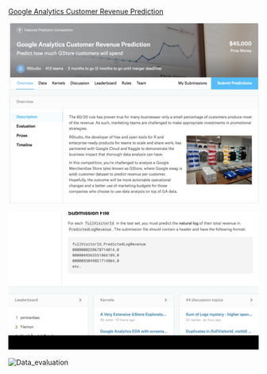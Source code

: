 [Google Analytics Customer Revenue Prediction](https://www.kaggle.com/c/google-analytics-customer-revenue-prediction)

![Description](./image/Description.jpeg)

![Evaluation](./image/Evaluation.jpeg)

![Data_evaluation](./image/Data_evaluation.jpeg)
